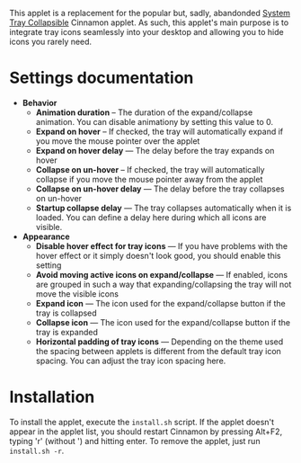 This applet is a replacement for the popular but, sadly, abandonded [System Tray Collapsible](cinnamon-spices.linuxmint.com/applets/view/154) Cinnamon applet. As such, this applet's main purpose is to integrate tray icons seamlessly into your desktop and allowing you to hide icons you rarely need.


# Settings documentation

* **Behavior**
  * **Animation duration** – The duration of the expand/collapse animation. You can disable animationy by setting this value to 0.
  * **Expand on hover** – If checked, the tray will automatically expand if you move the mouse pointer over the applet
  * **Expand on hover delay** — The delay before the tray expands on hover
  * **Collapse on un-hover** – If checked, the tray will automatically collapse if you move the mouse pointer away from the applet
  * **Collapse on un-hover delay** — The delay before the tray collapses on un-hover
  * **Startup collapse delay** — The tray collapses automatically when it is loaded. You can define a delay here during which all icons are visible.
* **Appearance**
  * **Disable hover effect for tray icons** — If you have problems with the hover effect or it simply doesn't look good, you should enable this setting
  * **Avoid moving active icons on expand/collapse** — If enabled, icons are grouped in such a way that expanding/collapsing the tray will not move the visible icons
  * **Expand icon** — The icon used for the expand/collapse button if the tray is collapsed
  * **Collapse icon** — The icon used for the expand/collapse button if the tray is expanded
  * **Horizontal padding of tray icons** — Depending on the theme used the spacing between applets is different from the default tray icon spacing. You can adjust the tray icon spacing here.


# Installation

To install the applet, execute the `install.sh` script. If the applet doesn't appear in the applet list, you should restart Cinnamon by pressing Alt+F2, typing 'r' (without ') and hitting enter.
To remove the applet, just run `install.sh -r`.
